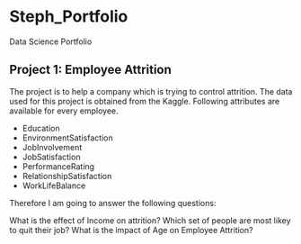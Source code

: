 # Steph_Portfolio
Data Science Portfolio


## Project 1: Employee Attrition
The project is to help a company which is trying to control attrition. The data used for this project is obtained from the Kaggle. Following attributes are available for every employee.

* Education
* EnvironmentSatisfaction
* JobInvolvement
* JobSatisfaction
* PerformanceRating
* RelationshipSatisfaction
* WorkLifeBalance

Therefore I am going to answer the following questions:

What is the effect of Income on attrition?
Which set of people are most likey to quit their job?
What is the impact of Age on Employee Attrition?

